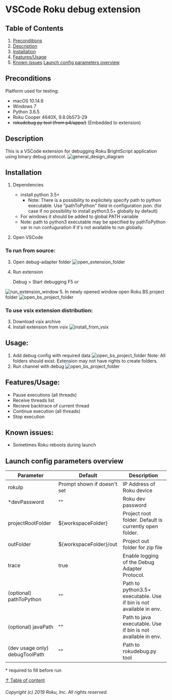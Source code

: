 # VSCode Roku debug extension

## Table of Contents
1. [Preconditions](#preconditions)
2. [Description](#description)
3. [Installation](#installation)
4. [Features/Usage](#features/usage)
5. [Known issues](#known-issues)
[Launch config parameters overview](#launch-config-parameters-overview)


## Preconditions
Platform used for testing:
- macOS 10.14.6
- Windows 7
- Python 3.6.5
- Roku Cooper 4640X, 9.8.0b573-29
- ~~rokudebug py tool (from p4/apps/)~~ (Embedded to extension)


## Description
This is a VSCode extension for debugging Roku BrightScript application using binary debug protocol.
![general_design_diagram](docs/6_general_design.png)


## Installation
1. Dependencies
    - install python 3.5+
       - Note: There is a possibility to explicitely specify path to python executable. Use "pathToPython" field in configuration json. (for case if no possibility to install python3.5+ globally by default)
    - For windows it should be added to global PATH variable
    - Note: path to python3 executable may be specified by pathToPython var in run confuguration if it's not available to run globally.

2. Open VSCode
### To run from source:
3. Open debug-adapter folder
![open_extension_folder](docs/1_open_extension_folder.png)
4. Run extension

    Debug > Start debugging F5 or

![run_extension_window](docs/2_run_extension.png)
5. In newly opened window open Roku BS project folder
![open_bs_project_folder](docs/3_open_project_folder.png)

### To use vsix extension distribution:
3. Download vsix archive
4. Install extension from vsix
![install_from_vsix](docs/7_install_from_vsix.png)

## Usage:

1. Add debug config with required data
![open_bs_project_folder](docs/4_add_debug_config.png)
Note: All folders should exist. Extension may not have rights to create folders.
2. Run channel with debug
![open_bs_project_folder](docs/5_fill_config_and_run.png)


## Features/Usage:
- Pause executions (all threads)
- Receive threads list
- Recieve backtrace of current thread
- Continue execution (all threads)
- Stop execution

## Known issues:
* Sometimes Roku reboots during launch

## Launch config parameters overview
| Parameter                      | Default                     | Description                                                        |
|--------------------------------|-----------------------------|--------------------------------------------------------------------|
| rokuIp                         | Prompt shown if doesn't set | IP Address of Roku device                                          |
| *devPassword                   | ""                          | Roku dev password                                                  |
| projectRootFolder              | ${workspaceFolder}          | Project root folder. Default is currently open folder.             |
| outFolder                      | ${workspaceFolder}/out      | Project out folder for zip file                                    |
| trace                          | true                        | Enable logging of the Debug Adapter Protocol.                      |
| (optional) pathToPython        | ""                          | Path to python3.5+ executable. Use if bin is not available in env. |
| (optional) javaPath            | ""                          | Path to java executable. Use if bin is not available in env.       |
| (dev usage only) debugToolPath | ""                          | Path to rokudebug.py tool                                          |
\* required to fill before run

[&#8593; Table of content](#table-of-Contents)
###### Copyright (c) 2019 Roku, Inc. All rights reserved.
